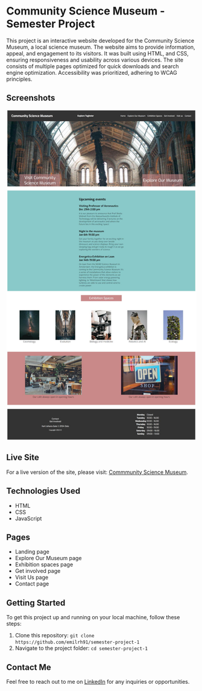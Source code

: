 # Community Science Museum - Semester Project

This project is an interactive website developed for the Community Science Museum, a local science museum. The website aims to provide information, appeal, and engagement to its visitors. It was built using HTML, and CSS, ensuring responsiveness and usability across various devices. The site consists of multiple pages optimized for quick downloads and search engine optimization. Accessibility was prioritized, adhering to WCAG principles.

## Screenshots

![App Screenshot](./images/communitysciencemuseum.jpg)

## Live Site
For a live version of the site, please visit: [Commmunity Science Museum](https://communitysciencemuseum-project.netlify.app/).

## Technologies Used

- HTML
- CSS
- JavaScript

## Pages

- Landing page 
- Explore Our Museum page 
- Exhibition spaces page 
- Get involved page 
- Visit Us page 
- Contact page

## Getting Started

To get this project up and running on your local machine, follow these steps:

1. Clone this repository: `git clone https://github.com/emilrh91/semester-project-1`
2. Navigate to the project folder: `cd semester-project-1`


## Contact Me
Feel free to reach out to me on [LinkedIn](https://www.linkedin.com/in/emil-halvorsen-2380b3103/) for any inquiries or opportunities.
